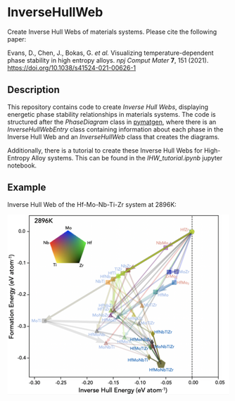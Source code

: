 # InverseHullWeb
Create Inverse Hull Webs of materials systems. Please cite the following paper:

Evans, D., Chen, J., Bokas, G. _et al._ Visualizing temperature-dependent phase stability in high entropy alloys. _npj Comput Mater_ __7__, 151 (2021). https://doi.org/10.1038/s41524-021-00626-1

## Description
This repository contains code to create _Inverse Hull Webs_, displaying energetic phase stability relationships in materials systems. The code is structured after the _PhaseDiagram_ class in [pymatgen](https://github.com/materialsproject/pymatgen), where there is an _InverseHullWebEntry_ class containing information about each phase in the Inverse Hull Web and an _InverseHullWeb_ class that creates the diagrams.

Additionally, there is a tutorial to create these Inverse Hull Webs for High-Entropy Alloy systems. This can be found in the _IHW_tutorial.ipynb_ jupyter notebook.

## Example
Inverse Hull Web of the Hf-Mo-Nb-Ti-Zr system at 2896K:

![alt text](https://github.com/danevans09/InverseHullWeb/blob/main/example.png)
